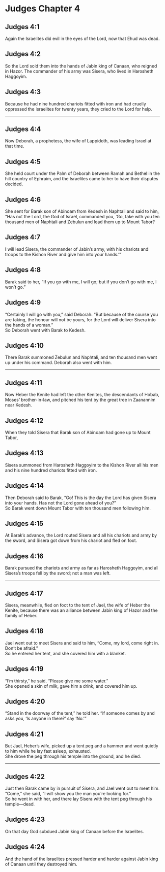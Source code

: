 # Judges Chapter 4

## Judges 4:1

Again the Israelites did evil in the eyes of the Lord, now that Ehud was dead.

## Judges 4:2

So the Lord sold them into the hands of Jabin king of Canaan, who reigned in Hazor. The commander of his army was Sisera, who lived in Harosheth Haggoyim.

## Judges 4:3

Because he had nine hundred chariots fitted with iron and had cruelly oppressed the Israelites for twenty years, they cried to the Lord for help.

---

## Judges 4:4

Now Deborah, a prophetess, the wife of Lappidoth, was leading Israel at that time.

## Judges 4:5

She held court under the Palm of Deborah between Ramah and Bethel in the hill country of Ephraim, and the Israelites came to her to have their disputes decided.

## Judges 4:6

She sent for Barak son of Abinoam from Kedesh in Naphtali and said to him, “Has not the Lord, the God of Israel, commanded you, ‘Go, take with you ten thousand men of Naphtali and Zebulun and lead them up to Mount Tabor?

## Judges 4:7

I will lead Sisera, the commander of Jabin’s army, with his chariots and troops to the Kishon River and give him into your hands.’”

## Judges 4:8

Barak said to her, “If you go with me, I will go; but if you don’t go with me, I won’t go.”

## Judges 4:9

“Certainly I will go with you,” said Deborah. “But because of the course you are taking, the honour will not be yours, for the Lord will deliver Sisera into the hands of a woman.”  
So Deborah went with Barak to Kedesh.

## Judges 4:10

There Barak summoned Zebulun and Naphtali, and ten thousand men went up under his command. Deborah also went with him.

---

## Judges 4:11

Now Heber the Kenite had left the other Kenites, the descendants of Hobab, Moses’ brother-in-law, and pitched his tent by the great tree in Zaanannim near Kedesh.

## Judges 4:12

When they told Sisera that Barak son of Abinoam had gone up to Mount Tabor,

## Judges 4:13

Sisera summoned from Harosheth Haggoyim to the Kishon River all his men and his nine hundred chariots fitted with iron.

## Judges 4:14

Then Deborah said to Barak, “Go! This is the day the Lord has given Sisera into your hands. Has not the Lord gone ahead of you?”  
So Barak went down Mount Tabor with ten thousand men following him.

## Judges 4:15

At Barak’s advance, the Lord routed Sisera and all his chariots and army by the sword, and Sisera got down from his chariot and fled on foot.

## Judges 4:16

Barak pursued the chariots and army as far as Harosheth Haggoyim, and all Sisera’s troops fell by the sword; not a man was left.

---

## Judges 4:17

Sisera, meanwhile, fled on foot to the tent of Jael, the wife of Heber the Kenite, because there was an alliance between Jabin king of Hazor and the family of Heber.

## Judges 4:18

Jael went out to meet Sisera and said to him, “Come, my lord, come right in. Don’t be afraid.”  
So he entered her tent, and she covered him with a blanket.

## Judges 4:19

“I’m thirsty,” he said. “Please give me some water.”  
She opened a skin of milk, gave him a drink, and covered him up.

## Judges 4:20

“Stand in the doorway of the tent,” he told her. “If someone comes by and asks you, ‘Is anyone in there?’ say ‘No.’”

## Judges 4:21

But Jael, Heber’s wife, picked up a tent peg and a hammer and went quietly to him while he lay fast asleep, exhausted.  
She drove the peg through his temple into the ground, and he died.

---

## Judges 4:22

Just then Barak came by in pursuit of Sisera, and Jael went out to meet him.  
“Come,” she said, “I will show you the man you’re looking for.”  
So he went in with her, and there lay Sisera with the tent peg through his temple—dead.

## Judges 4:23

On that day God subdued Jabin king of Canaan before the Israelites.

## Judges 4:24

And the hand of the Israelites pressed harder and harder against Jabin king of Canaan until they destroyed him.


